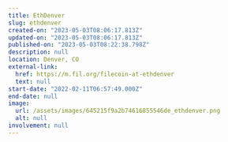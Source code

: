 ```yaml
---
title: EthDenver
slug: ethdenver
created-on: "2023-05-03T08:06:17.813Z"
updated-on: "2023-05-03T08:06:17.813Z"
published-on: "2023-05-03T08:22:38.798Z"
description: null
location: Denver, CO
external-link:
  href: https://m.fil.org/filecoin-at-ethdenver
  text: null
start-date: "2022-02-11T06:57:49.000Z"
end-date: null
image:
  url: /assets/images/645215f9a2b74616855546de_ethdenver.png
  alt: null
involvement: null
---
```

